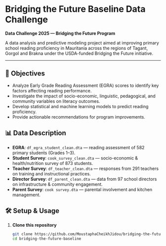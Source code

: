 # Bridging the Future Baseline Data Challenge

**Data Challenge 2025 — Bridging the Future Program**

A data analysis and predictive modeling project aimed at improving primary school reading proficiency in Mauritania across the regions of Tagant, Gorgol and Brakna under the USDA-funded Bridging the Future initiative.

---

## 📌 Objectives
- Analyze Early Grade Reading Assessment (EGRA) scores to identify key factors affecting reading performance.
- Investigate the impact of socio-economic, linguistic, pedagogical, and community variables on literacy outcomes.
- Develop statistical and machine learning models to predict reading proficiency.
- Provide actionable recommendations for program improvements.

## 📊 Data Description
- **EGRA**: `df_egra_student_clean.dta` — reading assessment of 582 primary students (Grades 1–3).  
- **Student Survey**: `cook_survey_clean.dta` — socio-economic & health/nutrition survey of 873 students.  
- **Teacher Survey**: `df_teacher_clean.dta` — responses from 291 teachers on training and instructional practices.  
- **Director Survey**: `df_parent_clean.dta` — data from 97 school directors on infrastructure & community engagement.  
- **Parent Survey**: `cook survey.dta` — parental involvement and kitchen management.

## 🛠️ Setup & Usage

1. **Clone this repository**  
   ```bash
   git clone https://github.com/MoustaphaCheikhJidou/bridging-the-future-baseline.git
   cd bridging-the-future-baseline
